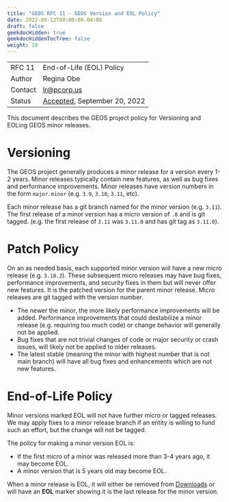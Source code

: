 ```yaml
---
title: "GEOS RFC 11 - GEOS Version and EOL Policy"
date: 2022-09-12T00:00:00-04:00
draft: false
geekdocHidden: true
geekdocHiddenTocTree: false
weight: 10
---
```


|         |                                 |
| :------ | ------------------------------- |
| RFC 11  | End-of-Life (EOL) Policy        |
| Author  | Regina Obe                      |
| Contact | lr@pcorp.us                     |
| Status  |  [Accepted](https://lists.osgeo.org/pipermail/geos-devel/2022-September/010784.html), September 20, 2022       |

This document describes the GEOS project policy for Versioning and EOLing GEOS minor releases.

# Versioning
The GEOS project generally produces a minor release for a version every 1-2 years.
Minor releases typically contain new features, as well as bug fixes and performance improvements.
Minor releases have version numbers in the form `major.minor` (e.g. `3.9`, `3.10`, `3.11`, etc).

Each minor release has a git branch named for the minor version (e.g. `3.11`).
The first release of a minor version has a micro version of `.0` and is git tagged.
(e.g. the first release of `3.11` was `3.11.0` and has git tag as `3.11.0`).

# Patch Policy
On an as needed basis, each supported minor version will have a new micro release (e.g. `3.10.2`).
These subsequent micro releases may have bug fixes, performance improvements, and security fixes in them
but will never offer new features.
It is the patched version for the parent minor release.
Micro releases are git tagged with the version number.

* The newer the minor, the more likely performance improvements will be added. Performance improvements that could destabilize a minor release (e.g. requiring too much code) or  change behavior will generally not be applied.
* Bug fixes that are not trivial changes of code or major security or crash issues, will likely not be applied to older releases.
* The latest stable (meaning the minor with highest number that is not main branch) will have all bug fixes and enhancements which are not new features.

# End-of-Life Policy

Minor versions marked EOL will not have further micro or tagged releases. We may apply fixes to a minor release branch if an entity is willing to fund such an effort, but the change will not be tagged.

The policy for making a minor version EOL is:

* If the first micro of a minor was released more than 3-4 years ago, it may become EOL.
* A minor version that is 5 years old may become EOL.

When a minor release is EOL, it will either be removed from [Downloads](/usage/download/) or will have an **EOL** marker showing it is the last release for the minor version.
